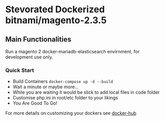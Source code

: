 # Stevorated Dockerized bitnami/magento-2.3.5 

## Main Functionalities

Run a magento 2 docker-mariadb-elasticsearch envirnment, for development use only.

### Quick Start

 - Build Containers `docker-compose up -d --build`
 - Wait a minute or maybe more...
 - While you are waiting it would be slick to add local files in code folder
 - Customise php.ini in root/etc folder to your likings
 - You Are Good To Go!
 
 For more details on customizing your dockers see [docker-hub](https://hub.docker.com/r/bitnami/magento/)